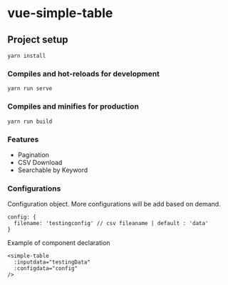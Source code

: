 # vue-simple-table

## Project setup
```
yarn install
```

### Compiles and hot-reloads for development
```
yarn run serve
```

### Compiles and minifies for production
```
yarn run build
```

### Features
- Pagination
- CSV Download
- Searchable by Keyword

### Configurations
Configuration object. More configurations will be add based on demand.
```
config: {
  filename: 'testingconfig' // csv fileaname | default : 'data'
}
```

Example of component declaration
```
<simple-table
  :inputdata="testingData"
  :configdata="config"
/>
```

<!-- ### Customize configuration
See [Configuration Reference](https://cli.vuejs.org/config/). -->
